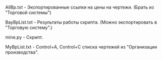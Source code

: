 AllBp.txt	- Экспортированные ссылки на цены на чертежи. (Брать из "Торговой системы")

BayBpList.txt	- Результаты работы скрипта. (Можно экспортировать в "Торговую систему".)

mine.py 	- Cкрипт.

MyBpList.txt	- Control+A, Control+C списка чертежей из "Организации производства".
